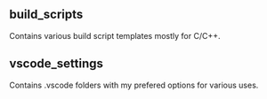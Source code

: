 ## build_scripts
Contains various build script templates mostly for C/C++.

## vscode_settings
Contains .vscode folders with my prefered options for various uses.